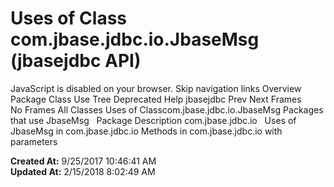 # Uses of Class com.jbase.jdbc.io.JbaseMsg (jbasejdbc   API)

JavaScript is disabled on your browser. Skip navigation links Overview Package Class Use Tree Deprecated Help jbasejdbc Prev Next Frames No Frames All Classes Uses of Classcom.jbase.jdbc.io.JbaseMsg Packages that use JbaseMsg   Package Description com.jbase.jdbc.io   Uses of JbaseMsg in com.jbase.jdbc.io Methods in com.jbase.jdbc.io with parameters   

**Created At:** 9/25/2017 10:46:41 AM  
**Updated At:** 2/15/2018 8:02:49 AM  

